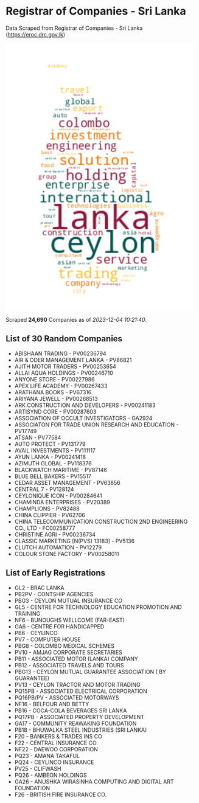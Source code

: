 # Registrar of Companies - Sri Lanka

Data Scraped from Registrar of Companies - Sri Lanka (https://eroc.drc.gov.lk)

![word-cloud](data/word_cloud.png)

Scraped **24,690** Companies as of *2023-12-04 10:21:40*.

## List of 30 Random Companies

* ABISHAAN TRADING - PV00236794
* AIR & ODER MANAGEMENT LANKA - PV86821
* AJITH MOTOR TRADERS - PV00253654
* ALLAI AQUA HOLDINGS - PV00246710
* ANYONE STORE - PV00227986
* APEX LIFE ACADEMY - PV00267433
* ARATHANA BOOKS - PV67316
* ARIYANA JEWELL - PV00268513
* ARK CONSTRUCTION AND DEVELOPERS - PV00241183
* ARTISYND CORE - PV00287603
* ASSOCIATION OF OCCULT INVESTIGATORS - GA2924
* ASSOCIATON FOR TRADE UNION RESEARCH AND EDUCATION - PV17749
* ATSAN - PV77584
* AUTO PROTECT - PV131779
* AVAIL INVESTMENTS - PV111117
* AYUN LANKA - PV00241418
* AZIMUTH GLOBAL - PV118376
* BLACKWATCH MARITIME - PV87146
* BLUE BELL BAKERS - PV15517
* CEDAR ASSET MANAGEMENT - PV63856
* CENTRAL 7 - PV128124
* CEYLONIQUE ICON - PV00284641
* CHAMINDA ENTERPRISES - PV20389
* CHAMPLIONS - PV82488
* CHINA CLIPPIER - PV62706
* CHINA TELECOMMUNICATION CONSTRUCTION 2ND ENGINEERING CO., LTD - FC00258777
* CHRISTINE AGRI - PV00236734
* CLASSIC MARKETING  [N(PVS) 13183] - PV5136
* CLUTCH AUTOMATION - PV12279
* COLOUR STONE FACTORY - PV00258011

## List of Early Registrations

* GL2 - BRAC LANKA 
* PB2PV - CONTSHIP AGENCIES 
* PBG3 - CEYLON MUTUAL INSURANCE CO 
* GL5 - CENTRE FOR TECHNOLOGY EDUCATION PROMOTION AND TRAINING 
* NF6 - BUNOUGHS WELLCOME (FAR-EAST) 
* GA6 - CENTRE FOR HANDICAPPED 
* PB6 - CEYLINCO 
* PV7 - COMPUTER HOUSE 
* PBG8 - COLOMBO MEDICAL SCHEMES 
* PV10 - AMJAG CORPORATE SECRETARIES 
* PB11 - ASSOCIATED MOTOR (LANKA) COMPANY 
* PB12 - ASSOCIATED TRAVELS AND TOURS 
* PBG13 - CEYLON MUTUAL GUARANTEE ASSOCIATION ( BY GUARANTEE) 
* PV13 - CEYLON TRACTOR AND MOTOR TRADING 
* PQ15PB - ASSOCIATED ELECTRICAL CORPORATION 
* PQ16PB/PV - ASSOCIATED MOTORWAYS 
* NF16 - BELFOUR AND BETTY 
* PB16 - COCA-COLA BEVERAGES SRI LANKA 
* PQ17PB - ASSOCIATED PROPERTY DEVELOPMENT 
* GA17 - COMMUNITY REAWAKING FOUNDATION 
* PB18 - BHUWALKA STEEL INDUSTRIES (SRI LANKA) 
* F20 - BANKERS & TRADES INS CO 
* F22 - CENTRAL INSURANCE CO. 
* NF22 - DAEWOO CORPORATION 
* PQ23 - AMANA TAKAFUL 
* PQ24 - CEYLINCO INSURANCE 
* PV25 - CLIFWASH 
* PQ26 - AMBEON HOLDINGS 
* GA26 - ANUSHKA WIRASINHA COMPUTING AND DIGITAL ART FOUNDATION 
* F26 - BRITISH FIRE INSURANCE CO. 